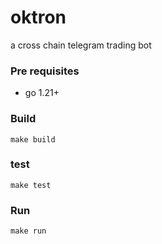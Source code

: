 # oktron
a cross chain telegram trading bot

### Pre requisites
- go 1.21+

### Build
```
make build
```

### test
```
make test
```

### Run
```
make run
```